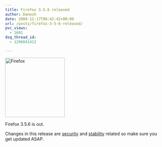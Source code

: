 ```yaml
---
title: Firefox 3.5.6 released
author: Danesh
date: 2009-12-17T08:42:42+00:00
url: /posts/firefox-3-5-6-released/
pvc_views:
  - 1601
dsq_thread_id:
  - 1296841412

---
```

<div class="mceTemp">
  <dl id="attachment_577" class="wp-caption alignnone" style="width: 202px;">
    <dt class="wp-caption-dt">
      <a href="/wp-content/uploads/2008/05/firefoxlogopi91.png"><img loading="lazy" class="size-full wp-image-577" title="Firefox" src="/wp-content/uploads/2008/05/firefoxlogopi91.png" alt="Firefox" width="192" height="192" srcset="/wp-content/uploads/2008/05/firefoxlogopi91.png 192w, /wp-content/uploads/2008/05/firefoxlogopi91-150x150.png 150w" sizes="(max-width: 192px) 100vw, 192px" /></a>
    </dt>
  </dl>
</div>

Firefox 3.5.6 is out.

Changes in this release are [security][1] and [stability][2] related so make sure you get updated ASAP.

 [1]: http://www.mozilla.org/security/known-vulnerabilities/firefox35.html#firefox3.5.6
 [2]: https://bugzilla.mozilla.org/buglist.cgi?quicksearch=ALL%20status1.9.1%3A.6-fixed